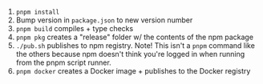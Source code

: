 1. `pnpm install`
2. Bump version in `package.json` to new version number
3. `pnpm build` compiles + type checks
4. `pnpm pkg` creates a "release" folder w/ the contents of the npm package
5. `./pub.sh` publishes to npm registry. Note! This isn't a `pnpm` command like the others because npm doesn't think you're logged in when running from the pnpm script runner.
6. `pnpm docker` creates a Docker image + publishes to the Docker registry
